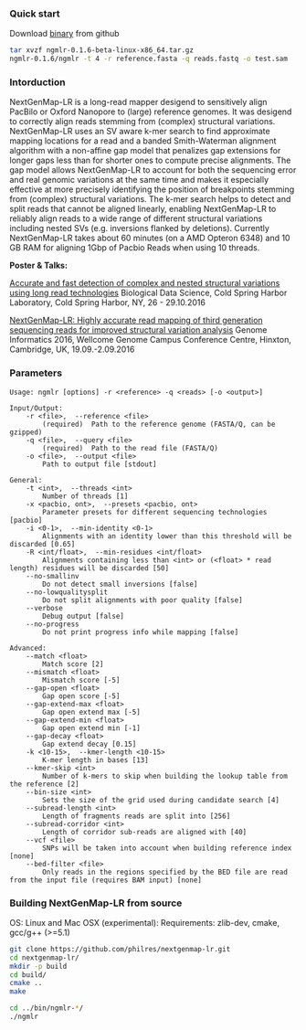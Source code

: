 ### Quick start

Download [binary](https://github.com/philres/nextgenmap-lr/releases/tag/v0.1.6) from github
```bash
tar xvzf ngmlr-0.1.6-beta-linux-x86_64.tar.gz
ngmlr-0.1.6/ngmlr -t 4 -r reference.fasta -q reads.fastq -o test.sam
```

### Intorduction
 
NextGenMap-LR is a long-read mapper desigend to sensitively align PacBilo or Oxford Nanopore to (large) reference genomes. It was desigend to correctly align reads stemming from (complex) structural variations. NextGenMap-LR uses an SV aware k-mer search to find approximate mapping locations for a read and a banded Smith-Waterman alignment algorithm with a non-affine gap model that penalizes gap extensions for longer gaps less than for shorter ones to compute precise alignments. The gap model allows NextGenMap-LR to account for both the sequencing error and real genomic variations at the same time and makes it especially effective at more precisely identifying the position of breakpoints stemming from (complex) structural variations. The k-mer search helps to detect and split reads that cannot be aligned linearly, enabling NextGenMap-LR to reliably align reads to a wide range of different structural variations including nested SVs (e.g. inversions flanked by deletions).
Currently NextGenMap-LR takes about 60 minutes (on a AMD Opteron 6348) and 10 GB RAM for aligning 1Gbp of Pacbio Reads when using 10 threads.

**Poster & Talks:**

[Accurate and fast detection of complex and nested structural variations using long read technologies](http://schatzlab.cshl.edu/presentations/2016/2016.10.28.BIODATA.PacBioSV.pdf)
Biological Data Science, Cold Spring Harbor Laboratory, Cold Spring Harbor, NY, 26 - 29.10.2016

[NextGenMap-LR: Highly accurate read mapping of third generation sequencing reads for improved structural variation analysis](http://www.cibiv.at/~philipp_/files/gi2016_poster_phr.pdf) 
Genome Informatics 2016, Wellcome Genome Campus Conference Centre, Hinxton, Cambridge, UK, 19.09.-2.09.2016

### Parameters

```
Usage: ngmlr [options] -r <reference> -q <reads> [-o <output>]

Input/Output:
    -r <file>,  --reference <file>
        (required)  Path to the reference genome (FASTA/Q, can be gzipped)
    -q <file>,  --query <file>
        (required)  Path to the read file (FASTA/Q)
    -o <file>,  --output <file>
        Path to output file [stdout]

General:
    -t <int>,  --threads <int>
        Number of threads [1]
    -x <pacbio, ont>,  --presets <pacbio, ont>
        Parameter presets for different sequencing technologies [pacbio]
    -i <0-1>,  --min-identity <0-1>
        Alignments with an identity lower than this threshold will be discarded [0.65]
    -R <int/float>,  --min-residues <int/float>
        Alignments containing less than <int> or (<float> * read length) residues will be discarded [50]
    --no-smallinv
        Do not detect small inversions [false]
    --no-lowqualitysplit
        Do not split alignments with poor quality [false]
    --verbose
        Debug output [false]
    --no-progress
        Do not print progress info while mapping [false]

Advanced:
    --match <float>
        Match score [2]
    --mismatch <float>
        Mismatch score [-5]
    --gap-open <float>
        Gap open score [-5]
    --gap-extend-max <float>
        Gap open extend max [-5]
    --gap-extend-min <float>
        Gap open extend min [-1]
    --gap-decay <float>
        Gap extend decay [0.15]
    -k <10-15>,  --kmer-length <10-15>
        K-mer length in bases [13]
    --kmer-skip <int>
        Number of k-mers to skip when building the lookup table from the reference [2]
    --bin-size <int>
        Sets the size of the grid used during candidate search [4]
    --subread-length <int>
        Length of fragments reads are split into [256]
    --subread-corridor <int>
        Length of corridor sub-reads are aligned with [40]
    --vcf <file>
        SNPs will be taken into account when building reference index [none]
    --bed-filter <file>
        Only reads in the regions specified by the BED file are read from the input file (requires BAM input) [none]
```

### Building NextGenMap-LR from source
OS: Linux and Mac OSX (experimental):
Requirements: zlib-dev, cmake, gcc/g++ (>=5.1)

```bash
git clone https://github.com/philres/nextgenmap-lr.git
cd nextgenmap-lr/
mkdir -p build
cd build/
cmake ..
make

cd ../bin/ngmlr-*/
./ngmlr
```